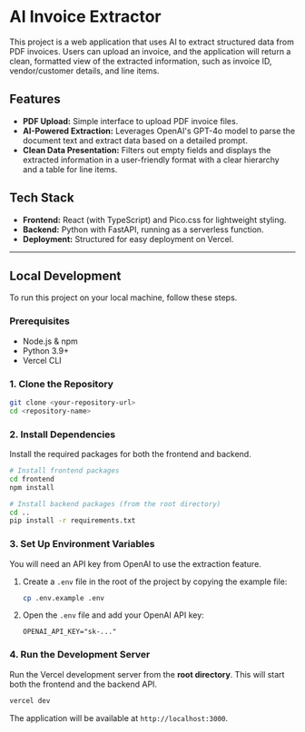 # AI Invoice Extractor

This project is a web application that uses AI to extract structured data from PDF invoices. Users can upload an invoice, and the application will return a clean, formatted view of the extracted information, such as invoice ID, vendor/customer details, and line items.

## Features

- **PDF Upload:** Simple interface to upload PDF invoice files.
- **AI-Powered Extraction:** Leverages OpenAI's GPT-4o model to parse the document text and extract data based on a detailed prompt.
- **Clean Data Presentation:** Filters out empty fields and displays the extracted information in a user-friendly format with a clear hierarchy and a table for line items.

## Tech Stack

- **Frontend:** React (with TypeScript) and Pico.css for lightweight styling.
- **Backend:** Python with FastAPI, running as a serverless function.
- **Deployment:** Structured for easy deployment on Vercel.

---

## Local Development

To run this project on your local machine, follow these steps.

### Prerequisites

- Node.js & npm
- Python 3.9+
- Vercel CLI

### 1. Clone the Repository

```bash
git clone <your-repository-url>
cd <repository-name>
```

### 2. Install Dependencies

Install the required packages for both the frontend and backend.

```bash
# Install frontend packages
cd frontend
npm install

# Install backend packages (from the root directory)
cd ..
pip install -r requirements.txt
```

### 3. Set Up Environment Variables

You will need an API key from OpenAI to use the extraction feature.

1.  Create a `.env` file in the root of the project by copying the example file:
    ```bash
    cp .env.example .env
    ```
2.  Open the `.env` file and add your OpenAI API key:
    ```
    OPENAI_API_KEY="sk-..."
    ```

### 4. Run the Development Server

Run the Vercel development server from the **root directory**. This will start both the frontend and the backend API.

```bash
vercel dev
```

The application will be available at `http://localhost:3000`.